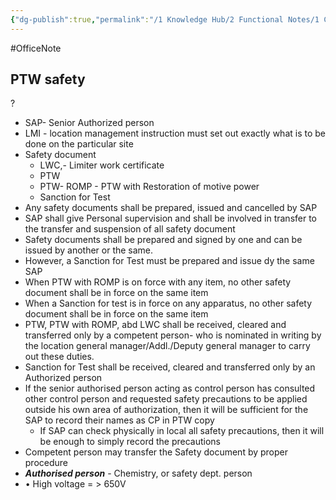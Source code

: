 ```yaml
---
{"dg-publish":true,"permalink":"/1 Knowledge Hub/2 Functional Notes/1 Career Notes/2 General Technical Notes/All Other Notes/PTW Systems/PTW Safety/","noteIcon":""}
---
```


#OfficeNote
## PTW safety
?
- SAP- Senior Authorized person
- LMI - location management instruction must set out exactly what is to be done on the particular site
- Safety document
    - LWC,- Limiter work certificate
    - PTW
    - PTW- ROMP - PTW with Restoration of motive power
    - Sanction for Test
- Any safety documents shall be prepared, issued and cancelled by SAP
- SAP shall give Personal supervision and shall be involved in transfer to the transfer and suspension of all safety document
- Safety documents shall be prepared and signed by one and can be issued by another or the same.
- However, a Sanction for Test must be prepared and issue dy the same SAP
- When PTW with ROMP is on force with any item, no other safety document shall be in force on the same item
- When a Sanction for test is in force on any apparatus, no other safety document shall be in force on the same item
- PTW, PTW with ROMP, abd LWC shall be received, cleared and transferred only by a competent person- who is nominated in writing by the location general manager/Addl./Deputy general manager to carry out these duties.
- Sanction for Test shall be received, cleared and transferred only by an Authorized person
- If the senior authorised person acting as control person has consulted other control person and requested safety precautions to be applied outside his own area of authorization, then it will be sufficient for the SAP to record their names as CP in PTW copy
    - If SAP can check physically in local all safety precautions, then it will be enough to simply record the precautions
- Competent person may transfer the Safety document by proper procedure
- _**Authorised person**_ - Chemistry, or safety dept. person
- • High voltage = > 650V
<!--SR:!2024-07-06,3,250-->